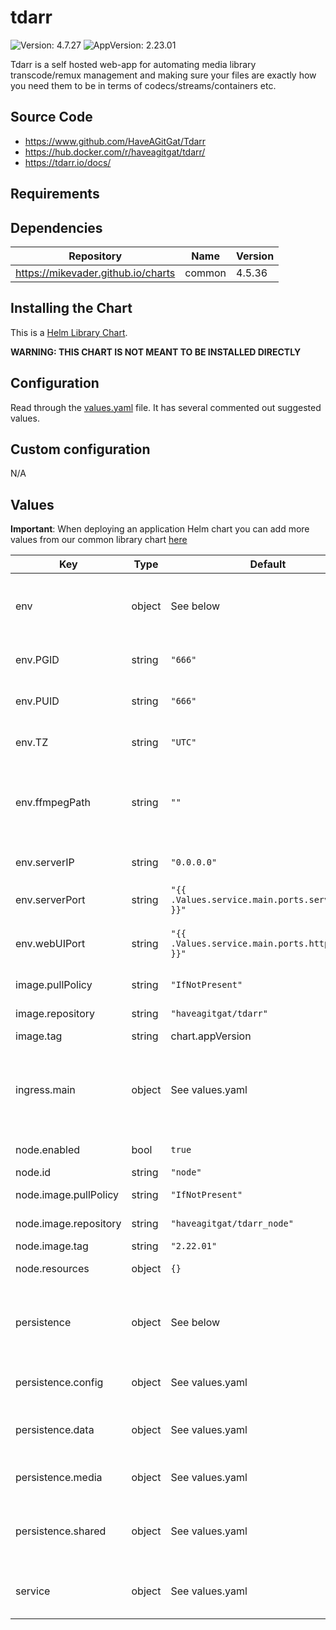 # tdarr

![Version: 4.7.27](https://img.shields.io/badge/Version-4.7.27-informational?style=flat-square) ![AppVersion: 2.23.01](https://img.shields.io/badge/AppVersion-2.23.01-informational?style=flat-square)

Tdarr is a self hosted web-app for automating media library transcode/remux management and making sure your files are exactly how you need them to be in terms of codecs/streams/containers etc.

## Source Code

* <https://www.github.com/HaveAGitGat/Tdarr>
* <https://hub.docker.com/r/haveagitgat/tdarr/>
* <https://tdarr.io/docs/>

## Requirements

## Dependencies

| Repository | Name | Version |
|------------|------|---------|
| https://mikevader.github.io/charts | common | 4.5.36 |

## Installing the Chart

This is a [Helm Library Chart](https://helm.sh/docs/topics/library_charts/#helm).

**WARNING: THIS CHART IS NOT MEANT TO BE INSTALLED DIRECTLY**

## Configuration

Read through the [values.yaml](./values.yaml) file. It has several commented out suggested values.

## Custom configuration

N/A

## Values

**Important**: When deploying an application Helm chart you can add more values from our common library chart [here](https://github.com/mikevader/charts/tree/main/charts/library/common)

| Key | Type | Default | Description |
|-----|------|---------|-------------|
| env | object | See below | environment variables. See [image docs](https://hub.docker.com/r/haveagitgat/tdarr) for more details. |
| env.PGID | string | `"666"` | Set the container group id |
| env.PUID | string | `"666"` | Set the container user id |
| env.TZ | string | `"UTC"` | Set the container timezone |
| env.ffmpegPath | string | `""` | Allow override for the pre-compiled tdarr ffmpeg binary |
| env.serverIP | string | `"0.0.0.0"` | tdarr server binding address |
| env.serverPort | string | `"{{ .Values.service.main.ports.server.port }}"` | tdarr server listening port |
| env.webUIPort | string | `"{{ .Values.service.main.ports.http.port }}"` | tdarr web UI listening port (same as Service port) |
| image.pullPolicy | string | `"IfNotPresent"` | image pull policy |
| image.repository | string | `"haveagitgat/tdarr"` | image repository |
| image.tag | string | chart.appVersion | image tag |
| ingress.main | object | See values.yaml | Enable and configure ingress settings for the chart under this key. |
| node.enabled | bool | `true` | Deploy a tdarr node. |
| node.id | string | `"node"` | Node ID |
| node.image.pullPolicy | string | `"IfNotPresent"` | image pull policy |
| node.image.repository | string | `"haveagitgat/tdarr_node"` | image repository |
| node.image.tag | string | `"2.22.01"` | image tag |
| node.resources | object | `{}` | Node resources |
| persistence | object | See below | Configure persistence settings for the chart under this key. |
| persistence.config | object | See values.yaml | Volume used for configuration |
| persistence.data | object | See values.yaml | Volume used for tdarr server database |
| persistence.media | object | See values.yaml | Volume used for media libraries |
| persistence.shared | object | See values.yaml | Volume used for shared storage. e.g. emptydir transcode |
| service | object | See values.yaml | Configures service settings for the chart. |

